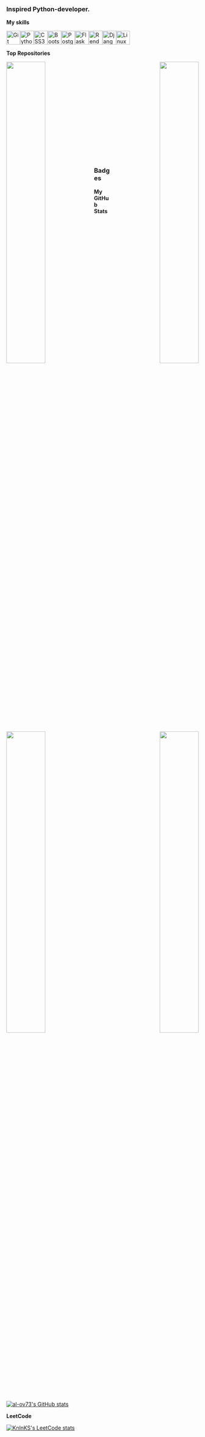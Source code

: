 ### Inspired Python-developer.

<b>My skills</b>


<p align="left">
<a href="https://git-scm.com/" target="_blank" rel="noreferrer"><img src="https://raw.githubusercontent.com/danielcranney/readme-generator/main/public/icons/skills/git-colored.svg" width="36" height="36" alt="Git" /></a><a href="https://www.python.org/" target="_blank" rel="noreferrer"><img src="https://raw.githubusercontent.com/danielcranney/readme-generator/main/public/icons/skills/python-colored.svg" width="36" height="36" alt="Python" /></a><a href="https://www.w3.org/TR/CSS/#css" target="_blank" rel="noreferrer"><img src="https://raw.githubusercontent.com/danielcranney/readme-generator/main/public/icons/skills/css3-colored.svg" width="36" height="36" alt="CSS3" /></a><a href="https://getbootstrap.com/" target="_blank" rel="noreferrer"><img src="https://raw.githubusercontent.com/danielcranney/readme-generator/main/public/icons/skills/bootstrap-colored.svg" width="36" height="36" alt="Bootstrap" /></a><a href="https://www.postgresql.org/" target="_blank" rel="noreferrer"><img src="https://raw.githubusercontent.com/danielcranney/readme-generator/main/public/icons/skills/postgresql-colored.svg" width="36" height="36" alt="PostgreSQL" /></a><a href="https://flask.palletsprojects.com/en/2.0.x/" target="_blank" rel="noreferrer"><img src="https://raw.githubusercontent.com/danielcranney/readme-generator/main/public/icons/skills/flask-colored.svg" width="36" height="36" alt="Flask" /></a><a href="https://render.com/" target="_blank" rel="noreferrer"><img src="https://raw.githubusercontent.com/danielcranney/readme-generator/main/public/icons/skills/render-colored.svg" width="36" height="36" alt="Render" /></a><a href="https://www.djangoproject.com/" target="_blank" rel="noreferrer"><img src="https://raw.githubusercontent.com/danielcranney/readme-generator/main/public/icons/skills/django-colored.svg" width="36" height="36" alt="Django" /></a><a href="https://www.linux.org" target="_blank" rel="noreferrer"><img src="https://raw.githubusercontent.com/danielcranney/readme-generator/main/public/icons/skills/linux-colored.svg" width="36" height="36" alt="Linux" /></a>
</p>

<b>Top Repositories</b>



<div width="100%" align="center">
  <a href="https://github.com/al-ov73/python-project-52" align="left"><img align="left" width="45%" src="https://github-readme-stats.vercel.app/api/pin/?username=al-ov73&repo=python-project-52&title_color=0891b2&text_color=ffffff&icon_color=0891b2&bg_color=27272a&hide_border=true&locale=en" /></a>
  <a href="https://github.com/al-ov73/python-project-83" align="right"><img align="right" width="45%" src="https://github-readme-stats.vercel.app/api/pin/?username=al-ov73&repo=python-project-83&title_color=0891b2&text_color=ffffff&icon_color=0891b2&bg_color=27272a&hide_border=true&locale=en" /></a>
</div><br /><br /><br /><br /><br /><br /><br />
<div width="100%" align="center">
  
  <a href="https://github.com/al-ov73/python-project-50" align="left"><img align="left" width="45%" src="https://github-readme-stats.vercel.app/api/pin/?username=al-ov73&repo=python-project-50&title_color=0891b2&text_color=ffffff&icon_color=0891b2&bg_color=27272a&hide_border=true&locale=en" /></a>
  
  <a href="https://github.com/al-ov73/python-project-49" align="right"><img align="right" width="45%" src="https://github-readme-stats.vercel.app/api/pin/?username=al-ov73&repo=python-project-49&title_color=0891b2&text_color=ffffff&icon_color=0891b2&bg_color=27272a&hide_border=true&locale=en" /></a></div><br /><br /><br /><br /><br /><br /><br />

### Badges

<b>My GitHub Stats</b>

<a href="http://www.github.com/al-ov73"><img src="https://github-readme-stats.vercel.app/api?username=al-ov73&show_icons=true&hide=stars,prs,issues,&count_private=true&title_color=0891b2&text_color=ffffff&icon_color=0891b2&bg_color=27272a&hide_border=true&show_icons=true" alt="al-ov73's GitHub stats" /></a>

<b>LeetCode</b>

[![KnlnKS's LeetCode stats](https://leetcode-stats-six.vercel.app/api?username=al-ov73&theme=dark)](https://github.com/al-ov73/leetcode-stats)

